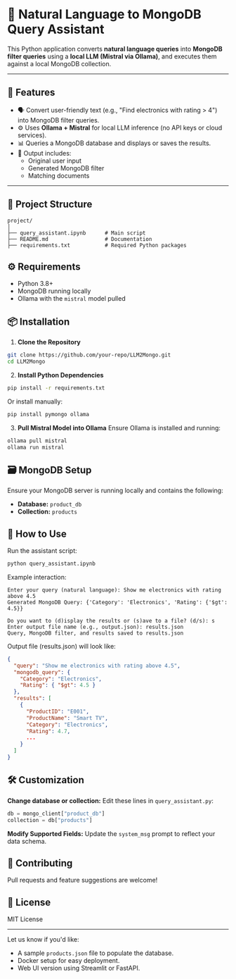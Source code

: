 
# 🧠 Natural Language to MongoDB Query Assistant

This Python application converts **natural language queries** into **MongoDB filter queries** using a **local LLM (Mistral via Ollama)**, and executes them against a local MongoDB collection.

---

## 📌 Features

- 🗣 Convert user-friendly text (e.g., "Find electronics with rating > 4") into MongoDB filter queries.
- ⚙️ Uses **Ollama + Mistral** for local LLM inference (no API keys or cloud services).
- 📊 Queries a MongoDB database and displays or saves the results.
- 💾 Output includes:
  - Original user input
  - Generated MongoDB filter
  - Matching documents

---

## 📂 Project Structure

```
project/
│
├── query_assistant.ipynb      # Main script
├── README.md                  # Documentation
├── requirements.txt           # Required Python packages
```

## ⚙️ Requirements

- Python 3.8+
- MongoDB running locally
- Ollama with the `mistral` model pulled

## 📦 Installation

1. **Clone the Repository**
```bash
git clone https://github.com/your-repo/LLM2Mongo.git
cd LLM2Mongo
```

2. **Install Python Dependencies**
```bash
pip install -r requirements.txt
```
Or install manually:
```bash
pip install pymongo ollama
```

3. **Pull Mistral Model into Ollama**
Ensure Ollama is installed and running:
```bash
ollama pull mistral
ollama run mistral
```

## 🗃️ MongoDB Setup

Ensure your MongoDB server is running locally and contains the following:

- **Database:** `product_db`
- **Collection:** `products`

## 🚀 How to Use

Run the assistant script:
```bash
python query_assistant.ipynb
```

Example interaction:
```
Enter your query (natural language): Show me electronics with rating above 4.5
Generated MongoDB Query: {'Category': 'Electronics', 'Rating': {'$gt': 4.5}}

Do you want to (d)isplay the results or (s)ave to a file? (d/s): s
Enter output file name (e.g., output.json): results.json
Query, MongoDB filter, and results saved to results.json
```

Output file (results.json) will look like:
```json
{
  "query": "Show me electronics with rating above 4.5",
  "mongodb_query": {
    "Category": "Electronics",
    "Rating": { "$gt": 4.5 }
  },
  "results": [
    {
      "ProductID": "E001",
      "ProductName": "Smart TV",
      "Category": "Electronics",
      "Rating": 4.7,
      ...
    }
  ]
}
```

## 🛠️ Customization

**Change database or collection:**
Edit these lines in `query_assistant.py`:
```python
db = mongo_client["product_db"]
collection = db["products"]
```

**Modify Supported Fields:**
Update the `system_msg` prompt to reflect your data schema.

## 🤝 Contributing

Pull requests and feature suggestions are welcome!

## 📄 License

MIT License

---

Let us know if you'd like:
- A sample `products.json` file to populate the database.
- Docker setup for easy deployment.
- Web UI version using Streamlit or FastAPI.
